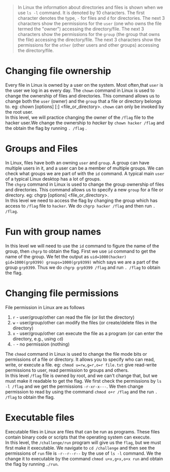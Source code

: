 > In Linux the information about directories and files is shown when we use `ls -l` command. It is denoted by 10 characters. The first character denotes the type, `-` for files and `d` for directories. The next 3 characters show the permissions for the `user` (one who owns the file termed the "owner") accessing the directory/file. The next 3 characters show the permissions for the `group` (the group that owns the file) accessing the directory/file. The next 3 characters show the permissions for the `other` (other users and other groups) accessing the directory/file.  

# Changing file ownership
Every file in Linux is owned by a user on the system. Most often,that `user` is the user we log in as every day. The `chown` command in Linux is used to change the ownership of files and directories. This command allows us to change both the `user` (owner) and the `group` that a file or directory belongs to. eg: chown [options] <user>[:<group>] <file_or_directory>. `chown` can only be invoked by the root user.  
In this level, we will practice changing the owner of the `/flag` file to the hacker user.We change the ownership to *hacker* by `chown hacker /flag` and the obtain the flag by running `. /flag` .

# Groups and Files
In Linux, files have both an owning `user` and `group`. A group can have multiple users in it, and a user can be a member of multiple groups. We can check what groups we are part of with the `id` command. A typical main `user` of a typical Linux desktop has a lot of groups.  
The `chgrp` command in Linux is used to change the group ownership of files and directories. This command allows us to specify a new `group` for a file or directory. eg: chgrp [options] <group> <file_or_directory>.  
In this level we need to access the flag by changing the group which has access to `/flag` file to `hacker`. We do `chgrp hacker /flag` and then run `. /flag`.

# Fun with group names
In this level we will need to use the `id` command to figure the name of the group, then `chgrp` to obtain the flag. First we use `id` command to get the name of the group. We fet the output as `uid=1000(hacker) gid=1000(grp9399) groups=1000(grp9399)` which says we are a part of the group `grp9399`. Thus we do `chgrp grp9399 /flag` and run `. /flag` to obtain the flag.

# Changing file permissions
File permission in Linux are as follows
 1. `r` - user/group/other can read the file (or list the directory)
 2. `w` - user/group/other can modify the files (or create/delete files in the directory)
 3. `x` - user/group/other can execute the file as a program (or can enter the directory, e.g., using `cd`)
 4. `-` - no permission (nothing)  
   
The `chmod` command in Linux is used to change the file mode bits or permissions of a file or directory. It allows you to specify who can read, write, or execute a file. eg: `chmod u=rw,g=r,o=r file.txt` give read-write permissions to user, read permission to groups and others.  
In this level `/flag` file is owned by root, and we can't change that, but we must make it readable to get the flag. We first check the permissions by `ls -l /flag` and we get the permissions `-r-xr-x---`. We then change permission to read by using the command `chmod o+r /flag` and the run `. /flag` to obtain the flag. 

# Executable files
Executable files in Linux are files that can be run as programs. These files contain binary code or scripts that the operating system can execute.  
In this level, the `/challenge/run` program will give us the `flag`, but we must first make it executable. We navigate to `cd /challenge` and then see the permissions of `run` file is `-r--r--r--` by the use of `ls -l` command. We the change it to executable by the command `chmod u+x,g+x,o+x run` and obtain the flag by running `./run`.
